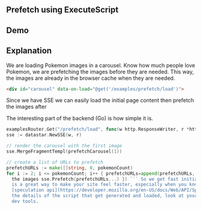 ## Prefetch using ExecuteScript

## Demo

<div id="carousel" data-on-load="@get('/examples/prefetch/load')"></div>

## Explanation

We are loading Pokemon images in a carousel. Know how much people love Pokemon, we are prefetching the images before
they are needed. This way, the images are already in the browser cache when they are needed.

```html
<div id="carousel" data-on-load="@get('/examples/prefetch/load')">
  ```

  Since we have SSE we can easily load the initial page content then prefetch the images after

  The interesting part of the backend (Go) is how simple it is.

  ```go
  examplesRouter.Get("/prefetch/load", func(w http.ResponseWriter, r *http.Request) {
  sse := datastar.NewSSE(w, r)

  // render the carousel with the first image
  sse.MergeFragmentTempl(prefetchCarousel(1))

  // create a list of URLs to prefetch
  prefetchURLs := make([]string, 0, pokemonCount)
  for i := 2; i <= pokemonCount; i++ { prefetchURLs=append(prefetchURLs, fmt.Sprintf(pokemonURLFormat, i)) } // prefetch
    the images sse.Prefetch(prefetchURLs...) }) ``` So we get fast initial page load and prefetch the images after. This
    is a great way to make your site feel faster, especially when you know what the user is going to need next via the
    [speculation api](https://developer.mozilla.org/en-US/docs/Web/API/Speculation_Rules_API). If you are interested in
    the details of the script that get generated and loaded, look at your head element or the Network tab in the browser
    dev tools.